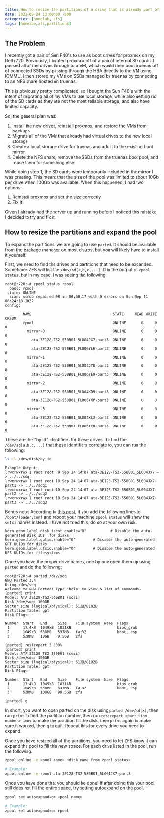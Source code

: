 ```yaml
---
title: How to resize the partitions of a drive that is already part of a ZFS pool
date: 2022-09-24 13:00:00 -500
categories: [homelab, zfs]
tags: [homelab,zfs,partitions]
---
```


## The Problem

I recently got a pair of Sun F40's to use as boot drives for proxmox on my Dell r720. Previously, I booted proxmox off
of a pair of internal SD cards. I passed all of the drives through to a VM, which would then boot truenas off of
connected SSDs by passing through the HBA directly to the VM using IOMMU. I then stored my VMs on SSDs managed by
truenas by connecting to an NFS share hosted on truenas.

This is obviously pretty complicated, so I bought the Sun F40's with the intent of migrating all of my VMs to use local
storage, while also getting rid of the SD cards as they are not the most reliable storage, and also have limited
capacity.

So, the general plan was:

1. Install the new drives, reinstall proxmox, and restore the VMs from backups
2. Migrate all of the VMs that already had virtual drives to the new local storage
3. Create a local storage drive for truenas and add it to the existing boot mirror
4. Delete the NFS share, remove the SSDs from the truenas boot pool, and reuse them for something else

While doing step 1, the SD cards were temporarily included in the mirror I was creating. This meant that the size of the
pool was limited to about 10Gb per drive when 100Gb was available. When this happened, I had two options:

1. Reinstall proxmox and set the size correctly
2. Fix it

Given I already had the server up and running before I noticed this mistake, I decided to try and fix it.

## How to resize the partitions and expand the pool

To expand the partitions, we are going to use `parted`. It should be available from the package manager on most
distros, but you will likely have to install it yourself.

First, we need to find the drives and partitions that need to be expanded. Sometimes ZFS will list the `/dev/sd[a,b,c,...]` ID in the output of `zpool status`, but in my case, I was seeing the following:

```
root@r720:~# zpool status rpool
  pool: rpool
 state: ONLINE
  scan: scrub repaired 0B in 00:00:17 with 0 errors on Sun Sep 11 00:24:18 2022
config:

        NAME                                     STATE     READ WRITE CKSUM
        rpool                                    ONLINE       0     0     0
          mirror-0                               ONLINE       0     0     0
            ata-3E128-TS2-550B01_5L004JX7-part3  ONLINE       0     0     0
            ata-3E128-TS2-550B01_FL006YLH-part3  ONLINE       0     0     0
          mirror-1                               ONLINE       0     0     0
            ata-3E128-TS2-550B01_5L004JYD-part3  ONLINE       0     0     0
            ata-3E128-TS2-550B01_FL006YE9-part3  ONLINE       0     0     0
          mirror-2                               ONLINE       0     0     0
            ata-3E128-TS2-550B01_5L004KD9-part3  ONLINE       0     0     0
            ata-3E128-TS2-550B01_FL006YXP-part3  ONLINE       0     0     0
          mirror-3                               ONLINE       0     0     0
            ata-3E128-TS2-550B01_5L004KL2-part3  ONLINE       0     0     0
            ata-3E128-TS2-550B01_FL006YEB-part3  ONLINE       0     0     0
```

These are the "by id" identifiers for these drives. To find the `/dev/sd[a,b,c,...]` that these identifiers
correlate to, you can run the following:

```bash
ls -l /dev/disk/by-id
```

```
Example Output:
lrwxrwxrwx 1 root root  9 Sep 24 14:07 ata-3E128-TS2-550B01_5L004JX7 -> ../../sdq
lrwxrwxrwx 1 root root 10 Sep 24 14:07 ata-3E128-TS2-550B01_5L004JX7-part1 -> ../../sdq1
lrwxrwxrwx 1 root root 10 Sep 24 14:07 ata-3E128-TS2-550B01_5L004JX7-part2 -> ../../sdq2
lrwxrwxrwx 1 root root 10 Sep 24 14:07 ata-3E128-TS2-550B01_5L004JX7-part3 -> ../../sdq3
```

Bonus note: According to
[this post](https://forums.FreeBSD.org/threads/zpool-confusion-where-is-my-partition.63555/post-367802),
if you add the following lines to `/boot/loader.conf` and reboot your machine `zpool status` will show the `sd[x]`
names instead. I have not tried this, do so at your own risk.

```
kern.geom.label.disk_ident.enable="0"           # Disable the auto-generated Disk IDs  for disks
kern.geom.label.gptid.enable="0"        # Disable the auto-generated GPT UUIDs for disks
kern.geom.label.ufsid.enable="0"        # Disable the auto-generated UFS UUIDs for filesystems
```

Once you have the proper drive names, one by one open them up using `parted` and do the following:

```
root@r720:~# parted /dev/sdq
GNU Parted 3.4
Using /dev/sdq
Welcome to GNU Parted! Type 'help' to view a list of commands.
(parted) print
Model: ATA 3E128-TS2-550B01 (scsi)
Disk /dev/sdq: 100GB
Sector size (logical/physical): 512B/8192B
Partition Table: gpt
Disk Flags:

Number  Start   End     Size    File system  Name  Flags
 1      17.4kB  1049kB  1031kB                     bios_grub
 2      1049kB  538MB   537MB   fat32              boot, esp
 3      538MB   10GB    9.5GB   zfs

(parted) resizepart 3 100%
(parted) print
Model: ATA 3E128-TS2-550B01 (scsi)
Disk /dev/sdq: 100GB
Sector size (logical/physical): 512B/8192B
Partition Table: gpt
Disk Flags:

Number  Start   End     Size    File system  Name  Flags
 1      17.4kB  1049kB  1031kB                     bios_grub
 2      1049kB  538MB   537MB   fat32              boot, esp
 3      538MB   100GB   99.5GB  zfs

(parted) q
```

In short, you want to open parted on the disk using `parted /dev/sd[x]`, then run `print` to find the partition number,
then run `resizepart <partition number> 100%` to make the partition fill the disk, then `print` again to make sure it
worked, then `q` to quit. Repeat this for every drive you need to expand.

Once you have resized all of the partitions, you need to let ZFS know it can expand the pool to fill this new space.
For each drive listed in the pool, run the following.

```bash
zpool online -e <pool name> <disk name from zpool status>
```

```bash
# Example:
zpool online -e rpool ata-3E128-TS2-550B01_5L004JX7-part3
```

Once you have done that you should be done! If after doing this your pool still does not fill the entire space, try
setting autoexpand on the pool.

```bash
zpool set autoexpand=on <pool name>
```

```bash
# Example:
zpool set autoexpand=on rpool
```
